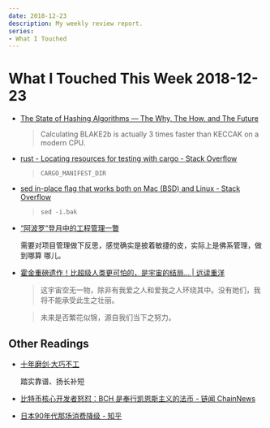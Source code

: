 ```yaml
---
date: 2018-12-23
description: My weekly review report.
series:
- What I Touched
---
```


# What I Touched This Week 2018-12-23


* [The State of Hashing Algorithms — The Why, The How, and The Future](https://medium.com/zkcapital/the-state-of-hashing-algorithms-the-why-the-how-and-the-future-b21d5c0440de)

    > Calculating BLAKE2b is actually 3 times faster than KECCAK on a modern CPU.

* [rust - Locating resources for testing with cargo - Stack Overflow](https://stackoverflow.com/a/30004252/667158)

    > `CARGO_MANIFEST_DIR`

* [sed in-place flag that works both on Mac (BSD) and Linux - Stack Overflow](https://stackoverflow.com/a/22084103/667158)

    > `sed -i.bak`

* [“阿波罗“登月中的工程管理一瞥](https://mp.weixin.qq.com/s/-u0TtSBA5EynVpTkuSVdog)

    需要对项目管理做下反思，感觉确实是披着敏捷的皮，实际上是佛系管理，做到哪算
    哪儿。

* [霍金重磅遗作！比超级人类更可怕的，是宇宙的结局… | 远读重洋](https://mp.weixin.qq.com/s/wJ48ID-txu-HVO_3hyzicA)

    > 这宇宙空无一物，除非有我爱之人和爱我之人环绕其中。没有她们，我将不能承受此生之壮丽。

    > 未来是否繁花似锦，源自我们当下之努力。

## Other Readings

* [十年磨剑·大巧不工](https://mp.weixin.qq.com/s/qFtQvF6bbDfLJ5uJ2E52ZA)

    踏实靠谱、扬长补短

* [比特币核心开发者怒怼：BCH 是奉行凯恩斯主义的法币 - 链闻 ChainNews](https://www.chainnews.com/articles/508196335490.htm)
* [日本90年代那场消费降级 - 知乎](https://zhuanlan.zhihu.com/p/52425288)
